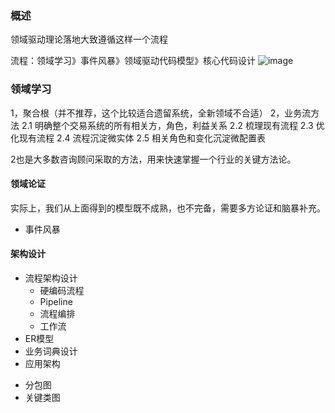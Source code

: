 ### 概述

领域驱动理论落地大致遵循这样一个流程

流程：领域学习》事件风暴》领域驱动代码模型》核心代码设计
![image](https://github.com/mmbbdddd/doc/assets/141161445/8fdb60fa-6ce2-4860-9c69-6987827b7fa1)


### 领域学习 

1，聚合根（并不推荐，这个比较适合遗留系统，全新领域不合适）
2，业务流方法
    2.1 明确整个交易系统的所有相关方，角色，利益关系
    2.2 梳理现有流程
    2.3 优化现有流程
    2.4 流程沉淀微实体
    2.5 相关角色和变化沉淀微配置表

2也是大多数咨询顾问采取的方法，用来快速掌握一个行业的关键方法论。

#### 领域论证

实际上，我们从上面得到的模型既不成熟，也不完备，需要多方论证和脑暴补充。

* 事件风暴 

#### 架构设计
* 流程架构设计
  -  硬编码流程
  -  Pipeline
  -  流程编排
  -  工作流
*  ER模型
* 业务词典设计
*  应用架构
  -  分包图 
  -  关键类图 

 


 

